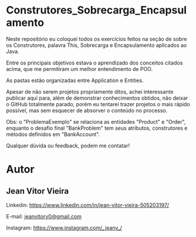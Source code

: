 # Construtores_Sobrecarga_Encapsulamento
Neste repositório eu coloquei todos os exercícios feitos na seção de sobre os Construtores, palavra This, Sobrecarga e Encapsulamento aplicados ao Java.

Entre os principais objetivos estava o aprendizado dos conceitos citados acima, que me permitiram um melhor entendimento de POO.

As pastas estão organizadas entre Application e Entities.

Apesar de não serem projetos propriamente ditos, achei interessante publicar aqui para, além de demonstrar conhecimentos obtidos, não deixar o GitHub totalmente parado, porém eu tentarei trazer projetos o mais rápido possível, mas sem esquecer de absorver o conteúdo no processo.

Obs: o "ProblemaExemplo" se relaciona as entidades "Product" e "Order", enquanto o desafio final "BankProblem" tem seus atributos, construtores e métodos definidos em "BankAccount".

Qualquer dúvida ou feedback, podem me contatar!

# Autor
## Jean Vitor Vieira
Linkedin:
https://www.linkedin.com/in/jean-vitor-vieira-505203197/

E-mail:
jeanvitorv0@gmail.com

Instagram: https://www.instagram.com/_jeanv_/
